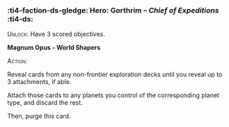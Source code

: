 ### :ti4-faction-ds-gledge: **Hero**: Gorthrim – _Chief of Expeditions_ :ti4-ds:

<span style="font-variant:small-caps;">Unlock</span>: Have 3 scored objectives.

**Magnum Opus - World Shapers**

<span style="font-variant:small-caps;">Action</span>:

Reveal cards from any non-frontier exploration decks until you reveal up to 3 attachments, if able. 

Attach those cards to any planets you control of the corresponding planet type, and discard the rest. 

Then, purge this card.
